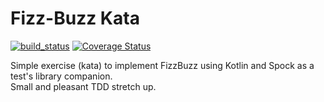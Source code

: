 # Fizz-Buzz Kata

[![build_status](https://travis-ci.org/rafalstanski/kata-fizzbuzz-kotlin-spock.svg?branch=master)](https://travis-ci.org/rafalstanski/kata-fizzbuzz-kotlin-spock)
[![Coverage Status](https://coveralls.io/repos/github/rafalstanski/kata-fizzbuzz-kotlin-spock/badge.svg?branch=master)](https://coveralls.io/github/rafalstanski/kata-fizzbuzz-kotlin-spock?branch=master)

Simple exercise (kata) to implement FizzBuzz using Kotlin and Spock as a test's library companion.  
Small and pleasant TDD stretch up.


